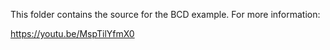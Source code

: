This folder contains the source for the BCD example.  For more information:

https://youtu.be/MspTilYfmX0